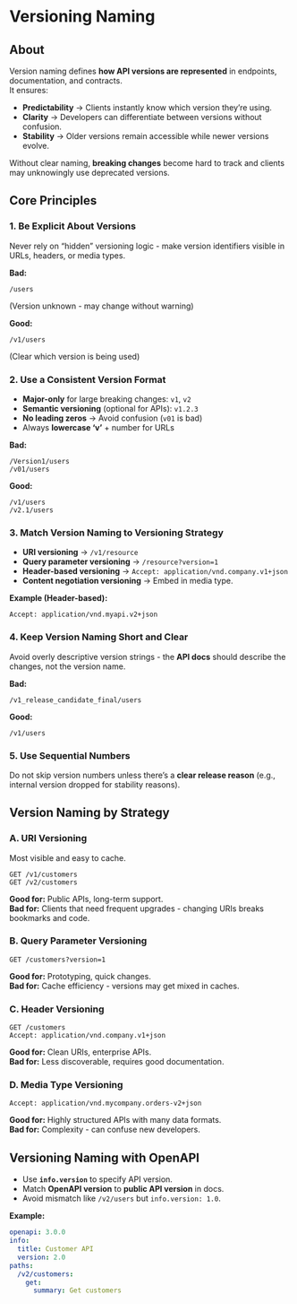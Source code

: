 # Versioning Naming

## **About**

Version naming defines **how API versions are represented** in endpoints, documentation, and contracts.\
It ensures:

* **Predictability** → Clients instantly know which version they’re using.
* **Clarity** → Developers can differentiate between versions without confusion.
* **Stability** → Older versions remain accessible while newer versions evolve.

Without clear naming, **breaking changes** become hard to track and clients may unknowingly use deprecated versions.

## **Core Principles**

### **1. Be Explicit About Versions**

Never rely on “hidden” versioning logic - make version identifiers visible in URLs, headers, or media types.

**Bad:**

```
/users
```

(Version unknown - may change without warning)

**Good:**

```
/v1/users
```

(Clear which version is being used)

### **2. Use a Consistent Version Format**

* **Major-only** for large breaking changes: `v1`, `v2`
* **Semantic versioning** (optional for APIs): `v1.2.3`
* **No leading zeros** → Avoid confusion (`v01` is bad)
* Always **lowercase ‘v’** + number for URLs

**Bad:**

```
/Version1/users
/v01/users
```

**Good:**

```
/v1/users
/v2.1/users
```

### **3. Match Version Naming to Versioning Strategy**

* **URI versioning** → `/v1/resource`
* **Query parameter versioning** → `/resource?version=1`
* **Header-based versioning** → `Accept: application/vnd.company.v1+json`
* **Content negotiation versioning** → Embed in media type.

**Example (Header-based):**

```
Accept: application/vnd.myapi.v2+json
```

### **4. Keep Version Naming Short and Clear**

Avoid overly descriptive version strings - the **API docs** should describe the changes, not the version name.

**Bad:**

```
/v1_release_candidate_final/users
```

**Good:**

```
/v1/users
```

### **5. Use Sequential Numbers**

Do not skip version numbers unless there’s a **clear release reason** (e.g., internal version dropped for stability reasons).

## **Version Naming by Strategy**

### **A. URI Versioning**

Most visible and easy to cache.

```
GET /v1/customers
GET /v2/customers
```

**Good for:** Public APIs, long-term support.\
**Bad for:** Clients that need frequent upgrades - changing URIs breaks bookmarks and code.

### **B. Query Parameter Versioning**

```
GET /customers?version=1
```

**Good for:** Prototyping, quick changes.\
**Bad for:** Cache efficiency - versions may get mixed in caches.

### **C. Header Versioning**

```
GET /customers
Accept: application/vnd.company.v1+json
```

**Good for:** Clean URIs, enterprise APIs.\
**Bad for:** Less discoverable, requires good documentation.

### **D. Media Type Versioning**

```
Accept: application/vnd.mycompany.orders-v2+json
```

**Good for:** Highly structured APIs with many data formats.\
**Bad for:** Complexity - can confuse new developers.



## **Versioning Naming with OpenAPI**

* Use **`info.version`** to specify API version.
* Match **OpenAPI version** to **public API version** in docs.
* Avoid mismatch like `/v2/users` but `info.version: 1.0`.

**Example:**

```yaml
openapi: 3.0.0
info:
  title: Customer API
  version: 2.0
paths:
  /v2/customers:
    get:
      summary: Get customers
```
